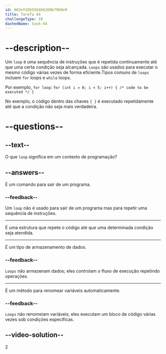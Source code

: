 ```yaml
---
id: 662efd365564b6260b79b0e9
title: Tarefa 44
challengeType: 19
dashedName: task-44
---
```


# --description--

Um `loop` é uma sequência de instruções que é repetida continuamente até que uma certa condição seja alcançada. `Loops` são usados para executar o mesmo código várias vezes de forma eficiente.Tipos comuns de `loops` incluem `for` loops e `while` loops. 

Por exemplo, `for loop`: `for (int i = 0; i < 5; i++) { /* code to be executed */ }`

No exemplo, o código dentro das chaves `{ }` é executado repetidamente até que a condição não seja mais verdadeira.

# --questions--

## --text--

O que `loop` significa em um contexto de programação?

## --answers--

É um comando para sair de um programa.

### --feedback--

Um `loop` não é usado para sair de um programa mas para repetir uma sequência de instruções.

---

É uma estrutura que repete o código até que uma determinada condição seja atendida.

---

É um tipo de armazenamento de dados.

### --feedback--

`Loops` não armazenam dados; eles controlam o fluxo de execução repetindo operações.

---

É um método para renomear variáveis automaticamente.

### --feedback--

`Loops` não renomeiam variáveis; eles executam um bloco de código várias vezes sob condições específicas.

## --video-solution--

2
